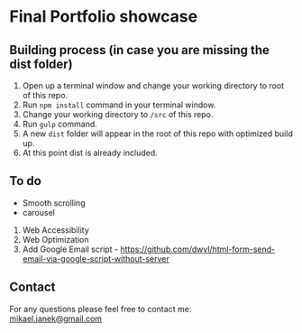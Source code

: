 # Final Portfolio showcase

## Building process (in case you are missing the dist folder)
1. Open up a terminal window and change your working directory to root of this repo.
2. Run `npm install` command in your terminal window.
3. Change your working directory to `/src` of this repo.
4. Run `gulp` command.
5. A new `dist` folder will appear in the root of this repo with optimized build up.
6. At this point dist is already included.

## To do
- Smooth scrolling
- carousel
1. Web Accessibility
2. Web Optimization
3. Add Google Email script - https://github.com/dwyl/html-form-send-email-via-google-script-without-server

## Contact
For any questions please feel free to contact me:<br />
<a href="mailto:mikael.janek@gmail.com">mikael.janek@gmail.com</a>

